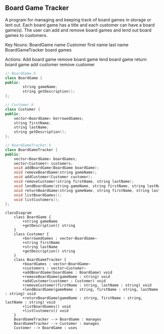 ## **Board Game Tracker**
A program for managing and keeping track of board games in storage or lent out. Each board game has a title and each customer can have a board game(s). The user can add and remove board games and lend out board games to customers.

Key Nouns: 
BoardGame
name
Customer 
first name
last name
BoardGameTracker 
board games

Actions: 
Add board game
remove board game
lend board game
return board game
add customer
remove customer

```cpp
// BoardGame.h
class BoardGame {
public:
		string gameName;
		string getDescription();
};

// Customer.h
class Customer {
public:
	vector<BoardGame> borrowedGames;
	string firstName;
	string lastName;
	string getDescription();
};

// BoardGameTracker.h
class BoardGameTracker {
public:
	vector<BoardGame> boardGames;
	vector<Customer> customers;
	void addBoardGame(BoardGame boardGame);
	void removeBoardGame(string gameName);
	void addCustomer(Customer customer);
	void removeCustomer(string firstName, string lastName);
	void lendBoardGame(string gameName, string firstName, string lastName);
	void returnBoardGame(string gameName, string firstName, string lastName);
	void listBoardGames();
	void listCustomers();
};
```

```mermaid
classDiagram
	class BoardGame {
		+string gameName
		+getDescription() string
	}
	class Customer {
		+borrowedGames : vector~BoardGame~
		+string firstName
		+string lastName
		+getDescription() string
	}
	class BoardGameTracker {
		+boardGames : vector~BoardGame~
		+customers : vector~Customer~
		+addBoardGame(boardGame : BoardGame) void
		+removeBoardGame(gameName : string) void
		+addCustomer(customer : Customer) void
		+removeCustomer(firstName : string, lastName : string) void
		+lendBoardGame(gameName : string, firstName : string, lastName : string) void
		+returnBoardGame(gameName : string, firstName : string, lastName : string) void
		+listBoardGames() void
		+listCustomers() void
	}
	BoardGameTracker --> BoardGame : manages
	BoardGameTracker --> Customer : manages
	Customer --> BoardGame : uses
```
